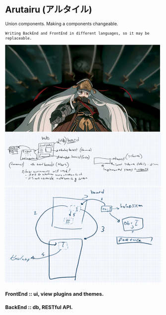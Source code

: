 # Arutairu (アルタイル)

Union components. Making a components changeable.
```
Writing BackEnd and FrontEnd in different languages, so it may be replaceable.
```

![Arutairu](notes/idea/readme/arutairu.gif)
![Board for Holopsicon](notes/idea/readme/board_for_holopsicon.png)
![Holopsicon](notes/idea/readme/holopsicon.png)

### FrontEnd :: ui, view plugins and themes.
### BackEnd :: db, RESTful API.
